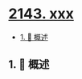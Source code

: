 # [2143. xxx](https://github.com/Tdahuyou/TNotes.leetcode/tree/main/notes/2143.%20xxx)

<!-- region:toc -->

- [1. 📝 概述](#1--概述)

<!-- endregion:toc -->

## 1. 📝 概述
